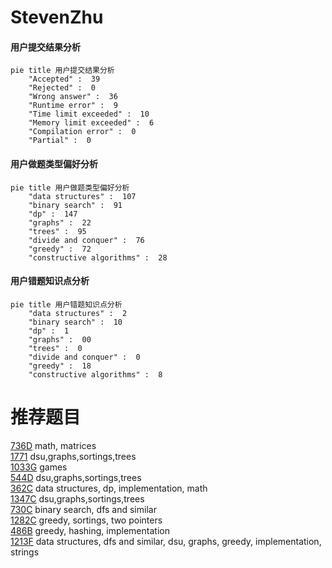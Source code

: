 # StevenZhu

<!-- tabs:start -->



#### **用户提交结果分析**

```mermaid
pie title 用户提交结果分析
    "Accepted" :  39
    "Rejected" :  0
    "Wrong answer" :  36
    "Runtime error" :  9
    "Time limit exceeded" :  10
    "Memory limit exceeded" :  6
    "Compilation error" :  0
    "Partial" :  0
```

#### **用户做题类型偏好分析**

```mermaid
pie title 用户做题类型偏好分析
    "data structures" :  107
    "binary search" :  91
    "dp" :  147
    "graphs" :  22
    "trees" :  95
    "divide and conquer" :  76
    "greedy" :  72
    "constructive algorithms" :  28
```
#### **用户错题知识点分析**

```mermaid
pie title 用户错题知识点分析
    "data structures" :  2
    "binary search" :  10
    "dp" :  1
    "graphs" :  00
    "trees" :  0
    "divide and conquer" :  0
    "greedy" :  18
    "constructive algorithms" :  8
```



<!-- tabs:end -->
# 推荐题目
[736D](https://codeforces.com/contest/736/problem/D)		math,
                        matrices		  
[1771](https://codeforces.com/contest/177/problem/1)		dsu,graphs,sortings,trees		  
[1033G](https://codeforces.com/contest/1033/problem/G)		games		  
[544D](https://codeforces.com/contest/544/problem/D)		dsu,graphs,sortings,trees		  
[362C](https://codeforces.com/contest/362/problem/C)		data structures,
                        dp,
                        implementation,
                        math		  
[1347C](https://codeforces.com/contest/1347/problem/C)		dsu,graphs,sortings,trees		  
[730C](https://codeforces.com/contest/730/problem/C)		binary search,
                        dfs and similar		  
[1282C](https://codeforces.com/contest/1282/problem/C)		greedy,
                        sortings,
                        two pointers		  
[486B](https://codeforces.com/contest/486/problem/B)		greedy,
                        hashing,
                        implementation		  
[1213F](https://codeforces.com/contest/1213/problem/F)		data structures,
                        dfs and similar,
                        dsu,
                        graphs,
                        greedy,
                        implementation,
                        strings		  
